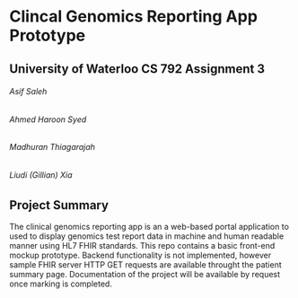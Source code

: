 # Clincal Genomics Reporting App Prototype

## University of Waterloo CS 792 Assignment 3
###### Asif Saleh
###### Ahmed Haroon Syed
###### Madhuran Thiagarajah 
###### Liudi (Gillian) Xia

## Project Summary
The clinical genomics reporting app is an a web-based portal application to used to display genomics test report data in machine and human readable manner using HL7 FHIR standards. This repo contains a basic front-end mockup prototype. Backend functionality is not implemented, however sample FHIR server HTTP GET requests are available throught the patient summary page. Documentation of the project will be available by request once marking is completed. 